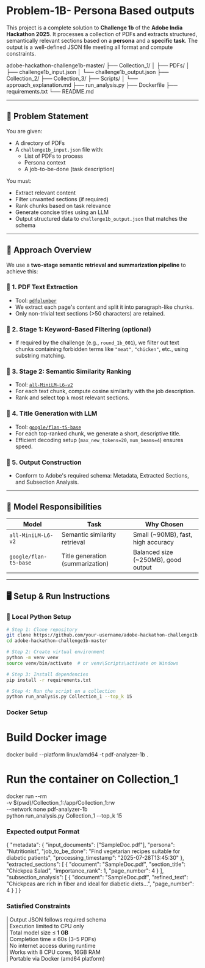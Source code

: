 # Problem-1B- Persona Based outputs 
This project is a complete solution to **Challenge 1b** of the **Adobe India Hackathon 2025**. It processes a collection of PDFs and extracts structured, semantically relevant sections based on a **persona** and a **specific task**. The output is a well-defined JSON file meeting all format and compute constraints.

adobe-hackathon-challenge1b-master/
├── Collection_1/
│ ├── PDFs/
│ ├── challenge1b_input.json
│ └── challenge1b_output.json 
├── Collection_2/
├── Collection_3/
├── Scripts/
│ └── approach_explanation.md
├── run_analysis.py 
├── Dockerfile 
├── requirements.txt 
└── README.md 


---

## 🎯 Problem Statement

You are given:
- A directory of PDFs
- A `challenge1b_input.json` file with:
  - List of PDFs to process
  - Persona context
  - A job-to-be-done (task description)

You must:
- Extract relevant content
- Filter unwanted sections (if required)
- Rank chunks based on task relevance
- Generate concise titles using an LLM
- Output structured data to `challenge1b_output.json` that matches the schema

---

## 🚀 Approach Overview

We use a **two-stage semantic retrieval and summarization pipeline** to achieve this:

### 🔹 1. **PDF Text Extraction**
- Tool: [`pdfplumber`](https://github.com/jsvine/pdfplumber)
- We extract each page's content and split it into paragraph-like chunks.
- Only non-trivial text sections (>50 characters) are retained.

### 🔹 2. **Stage 1: Keyword-Based Filtering (optional)**
- If required by the challenge (e.g., `round_1b_001`), we filter out text chunks containing forbidden terms like `"meat"`, `"chicken"`, etc., using substring matching.

### 🔹 3. **Stage 2: Semantic Similarity Ranking**
- Tool: [`all-MiniLM-L6-v2`](https://huggingface.co/sentence-transformers/all-MiniLM-L6-v2)
- For each text chunk, compute cosine similarity with the job description.
- Rank and select top `k` most relevant sections.

### 🔹 4. **Title Generation with LLM**
- Tool: [`google/flan-t5-base`](https://huggingface.co/google/flan-t5-base)
- For each top-ranked chunk, we generate a short, descriptive title.
- Efficient decoding setup (`max_new_tokens=20`, `num_beams=4`) ensures speed.

### 🔹 5. **Output Construction**
- Conform to Adobe's required schema: Metadata, Extracted Sections, and Subsection Analysis.

---

## 🧠 Model Responsibilities

| Model                  | Task                                | Why Chosen                           |
|------------------------|-------------------------------------|--------------------------------------|
| `all-MiniLM-L6-v2`     | Semantic similarity retrieval       | Small (~90MB), fast, high accuracy   |
| `google/flan-t5-base`  | Title generation (summarization)    | Balanced size (~250MB), good output  |

---

## 🖥️ Setup & Run Instructions

### 🔧 Local Python Setup

```bash
# Step 1: Clone repository
git clone https://github.com/your-username/adobe-hackathon-challenge1b.git
cd adobe-hackathon-challenge1b-master

# Step 2: Create virtual environment
python -m venv venv
source venv/bin/activate  # or venv\Scripts\activate on Windows

# Step 3: Install dependencies
pip install -r requirements.txt

# Step 4: Run the script on a collection
python run_analysis.py Collection_1 --top_k 15

```
### Docker Setup
# Build Docker image
docker build --platform linux/amd64 -t pdf-analyzer-1b .

# Run the container on Collection_1
docker run --rm \
-v $(pwd)/Collection_1:/app/Collection_1:rw \
--network none pdf-analyzer-1b \
python run_analysis.py Collection_1 --top_k 15

### Expected output Format
{
  "metadata": {
    "input_documents": ["SampleDoc.pdf"],
    "persona": "Nutritionist",
    "job_to_be_done": "Find vegetarian recipes suitable for diabetic patients",
    "processing_timestamp": "2025-07-28T13:45:30"
  },
  "extracted_sections": [
    {
      "document": "SampleDoc.pdf",
      "section_title": "Chickpea Salad",
      "importance_rank": 1,
      "page_number": 4
    }
  ],
  "subsection_analysis": [
    {
      "document": "SampleDoc.pdf",
      "refined_text": "Chickpeas are rich in fiber and ideal for diabetic diets...",
      "page_number": 4
    }
  ]
}

### Satisfied Constraints

| Output JSON follows required schema  
| Execution limited to CPU only       
| Total model size ≤ **1 GB**        
| Completion time ≤ 60s (3–5 PDFs)    
| No internet access during runtime    
| Works with 8 CPU cores, 16GB RAM     
| Portable via Docker (amd64 platform) 

